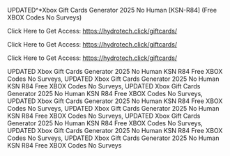UPDATED^*Xbox Gift Cards Generator 2025 No Human [KSN-R84] (Free XBOX Codes No Surveys)

Click Here to Get Access: https://hydrotech.click/giftcards/

Click Here to Get Access: https://hydrotech.click/giftcards/

Click Here to Get Access: https://hydrotech.click/giftcards/

UPDATED Xbox Gift Cards Generator 2025 No Human KSN R84 Free XBOX Codes No Surveys, UPDATED Xbox Gift Cards Generator 2025 No Human KSN R84 Free XBOX Codes No Surveys, UPDATED Xbox Gift Cards Generator 2025 No Human KSN R84 Free XBOX Codes No Surveys, UPDATED Xbox Gift Cards Generator 2025 No Human KSN R84 Free XBOX Codes No Surveys, UPDATED Xbox Gift Cards Generator 2025 No Human KSN R84 Free XBOX Codes No Surveys, UPDATED Xbox Gift Cards Generator 2025 No Human KSN R84 Free XBOX Codes No Surveys, UPDATED Xbox Gift Cards Generator 2025 No Human KSN R84 Free XBOX Codes No Surveys, UPDATED Xbox Gift Cards Generator 2025 No Human KSN R84 Free XBOX Codes No Surveys
